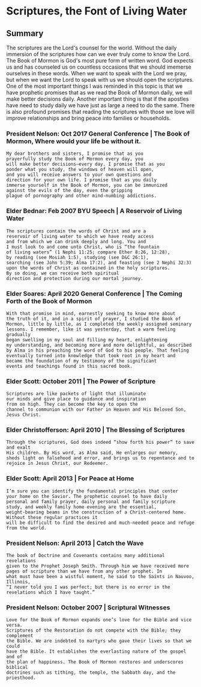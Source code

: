 # Scriptures, the Font of Living Water

## Summary 

The scriptures are the Lord's counsel for the world. Without the daily 
immersion of the scriptures how can we ever truly come to know the
Lord. The Book of Mormon is God's most pure form of written word. God
expects us and has counseled us on countless occasions that we should
imemerse ourselves in these words. When we want to speak with the Lord we
pray, but when we want the Lord to speak with us we should open the scriptures.
One of the most important things I was reminded in this topic is that we have 
prophetic promises that as we read the Book of Mormon daily, we will make better
decisions daily. Another important thing is that if the apostles have need to 
study daily we have just as large a need to do the same. There is also profound 
promises that reading the scriptures with those we love will improve relationships
and bring peace into families or households.

### President Nelson: Oct 2017 General Conference | The Book of Mormon, Where would your life be without it.
```
My dear brothers and sisters, I promise that as you 
prayerfully study the Book of Mormon every day, you 
will make better decisions—every day. I promise that as you 
ponder what you study, the windows of heaven will open, 
and you will receive answers to your own questions and 
direction for your own life. I promise that as you daily 
immerse yourself in the Book of Mormon, you can be immunized 
against the evils of the day, even the gripping 
plague of pornography and other mind-numbing addictions.
```


### Elder Bednar: Feb 2007 BYU Speech | A Reservoir of Living Water
```
The scriptures contain the words of Christ and are a 
reservoir of living water to which we have ready access 
and from which we can drink deeply and long. You and 
I must look to and come unto Christ, who is “the fountain 
of living waters” (1 Nephi 11:25; compare Ether 8:26, 12:28),
by reading (see Mosiah 1:5), studying (see D&C 26:1), 
searching (see John 5:39; Alma 17:2), and feasting (see 2 Nephi 32:3) 
upon the words of Christ as contained in the holy scriptures. 
By so doing, we can receive both spiritual
direction and protection during our mortal journey.
```


### Elder Soares: April 2020 General Conference | The Coming Forth of the Book of Mormon
```
With that promise in mind, earnestly seeking to know more about
the truth of it, and in a spirit of prayer, I studied the Book of
Mormon, little by little, as I completed the weekly assigned seminary
lessons. I remember, like it was yesterday, that a warm feeling gradually
began swelling in my soul and filling my heart, enlightening
my understanding, and becoming more and more delightful, as described 
by Alma in his preaching the word of God to his people. That feeling 
eventually turned into knowledge that took root in my heart and 
became the foundation of my testimony of the significant 
events and teachings found in this sacred book.
```


### Elder Scott: October 2011 | The Power of Scripture
```
Scriptures are like packets of light that illuminate
our minds and give place to guidance and inspiration 
from on high. They can become the key to open the 
channel to communion with our Father in Heaven and His Beloved Son, Jesus Christ.
```

### Elder Christofferson: April 2010 | The Blessing of Scriptures
```
Through the scriptures, God does indeed “show forth his power” to save and exalt 
His children. By His word, as Alma said, He enlarges our memory,
sheds light on falsehood and error, and brings us to repentance and to rejoice in Jesus Christ, our Redeemer.
```

### Elder Scott: April 2013 | For Peace at Home
```
I’m sure you can identify the fundamental principles that center
your home on the Savior. The prophetic counsel to have daily
personal and family prayer, daily personal and family scripture
study, and weekly family home evening are the essential,
weight-bearing beams in the construction of a Christ-centered home. Without these regular practices it 
will be difficult to find the desired and much-needed peace and refuge from the world.
```

### President Nelson: April 2013 | Catch the Wave
```
The book of Doctrine and Covenants contains many additional revelations
given to the Prophet Joseph Smith. Through him we have received more
pages of scripture than we have from any other prophet. In
what must have been a wistful moment, he said to the Saints in Nauvoo, Illinois,
“I never told you I was perfect; but there is no error in the revelations which I have taught.”
```

### President Nelson: October 2007 | Scriptural Witnesses
```
Love for the Book of Mormon expands one’s love for the Bible and vice versa.
Scriptures of the Restoration do not compete with the Bible; they complement
the Bible. We are indebted to martyrs who gave their lives so that we could
have the Bible. It establishes the everlasting nature of the gospel and of
the plan of happiness. The Book of Mormon restores and underscores biblical 
doctrines such as tithing, the temple, the Sabbath day, and the priesthood.
```

